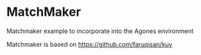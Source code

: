 # MatchMaker
Matchmaker example to incorporate into the Agones environment

Matchmaker is based on https://github.com/faruqisan/kuy


